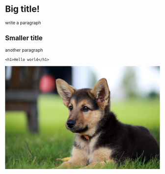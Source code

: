 # Big title!

write a paragraph

## Smaller title

another paragraph

```
<h1>Hello world</h1>
```

![lovely picture](images/file.jpeg)
